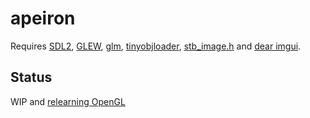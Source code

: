 # apeiron

Requires [SDL2](https://www.libsdl.org/), [GLEW](https://github.com/nigels-com/glew), [glm](https://glm.g-truc.net/0.9.8/index.html), [tinyobjloader](https://github.com/syoyo/tinyobjloader), [stb_image.h](https://github.com/nothings/stb) and [dear imgui](https://github.com/ocornut/imgui).

Status
---
WIP and [relearning OpenGL](https://learnopengl.com/)
